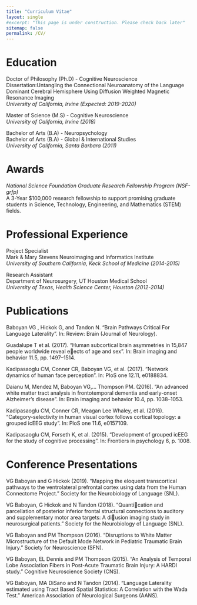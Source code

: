 ```yaml
---
title: "Curriculum Vitae"
layout: single
#excerpt: "This page is under construction. Please check back later"
sitemap: false
permalink: /CV/
---
```


# Education

Doctor of Philosophy (Ph.D) - Cognitive Neuroscience <br/>
Dissertation:Untangling the Connectional Neuroanatomy of the Language Dominant Cerebral Hemisphere Using Diffusion Weighted Magnetic Resonance Imaging <br/>
*University of California, Irvine (Expected: 2019-2020)* <br/>

Master of Science (M.S) - Cognitive Neuroscience<br/>
*University of California, Irvine  (2018)* <br/>

Bachelor of Arts (B.A) - Neuropsychology <br/>
Bachelor of Arts (B.A) - Global & International Studies <br/>
*University of California, Santa Barbara (2011)* <br/>

# Awards
*National Science Foundation Graduate Research Fellowship Program (NSF-grfp) <br/>*
A 3-Year $100,000 research fellowship to support promising graduate students in Science, Technology, Engineering, and Mathematics (STEM) fields. <br/>

# Professional Experience
Project Specialist<br/>
Mark & Mary Stevens Neuroimaging and Informatics Institute<br/>
*University of Southern California, Keck School of Medicine (2014-2015)*

Research Assistant<br/>
Department of Neurosurgery, UT Houston Medical School <br/>
*University of Texas, Health Science Center, Houston (2012-2014)*

# Publications
Baboyan VG , Hickok G, and Tandon N. “Brain Pathways Critical For Language Laterality”.
In: Review: Brain (Journal of Neurology).

Guadalupe T et al. (2017). “Human subcortical brain asymmetries in 15,847
people worldwide reveal eects of age and sex”. In: Brain imaging and behavior
11.5, pp. 1497–1514.

Kadipasaoglu CM, Conner CR, Baboyan VG, et al. (2017). “Network dynamics of
human face perception”. In: PloS one 12.11, e0188834.

Daianu M, Mendez M, Baboyan VG,... Thompson PM. (2016). “An advanced white
matter tract analysis in frontotemporal dementia and early-onset Alzheimer’s
disease”. In: Brain imaging and behavior 10.4, pp. 1038–1053.

Kadipasaoglu CM, Conner CR, Meagan Lee Whaley, et al. (2016). “Category-selectivity in human visual cortex follows cortical topology: a grouped icEEG study”.
In: PloS one 11.6, e0157109.

Kadipasaoglu CM, Forseth K, et al. (2015). “Development of grouped icEEG for
the study of cognitive processing”. In: Frontiers in psychology 6, p. 1008.

# Conference Presentations
VG Baboyan and G Hickok (2019). “Mapping the eloquent transcortical pathways
to the ventrolateral prefrontal cortex using data from the Human Connectome
Project.” Society for the Neurobiology of Language (SNL).

VG Baboyan, G Hickok and N Tandon (2018). “Quantication and parcellation of
posterior inferior frontal structural connections to auditory and supplementary
motor area targets: A diusion imaging study in neurosurgical patients.” Society
for the Neurobiology of Language (SNL).

VG Baboyan and PM Thompson (2016). “Disruptions to White Matter Microstructure of the Default Mode Network in Pediatric Traumatic Brain Injury.” Society for
Neuroscience (SFN).

VG Baboyan, EL Dennis and PM Thompson (2015). “An Analysis of Temporal Lobe
Association Fibers in Post-Acute Traumatic Brain Injury: A HARDI study.” Cognitive Neuroscience Society (CNS).

VG Baboyan, MA DiSano and N Tandon (2014). “Language Laterality estimated
using Tract Based Spatial Statistics: A Correlation with the Wada Test.” American
Association of Neurological Surgeons (AANS).
